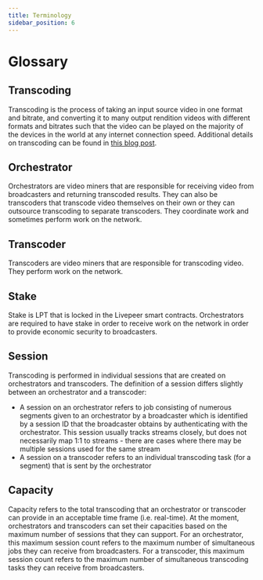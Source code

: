 ```yaml
---
title: Terminology
sidebar_position: 6
---
```


# Glossary

## Transcoding

Transcoding is the process of taking an input source video in one format and
bitrate, and converting it to many output rendition videos with different
formats and bitrates such that the video can be played on the majority of the
devices in the world at any internet connection speed. Additional details on
transcoding can be found in
[this blog post](https://livepeer.com/blog/intro-to-transcoding).

## Orchestrator

Orchestrators are video miners that are responsible for receiving video from
broadcasters and returning transcoded results. They can also be transcoders that
transcode video themselves on their own or they can outsource transcoding to
separate transcoders. They coordinate work and sometimes perform work on the
network.

## Transcoder

Transcoders are video miners that are responsible for transcoding video. They
perform work on the network.

## Stake

Stake is LPT that is locked in the Livepeer smart contracts. Orchestrators are
required to have stake in order to receive work on the network in order to
provide economic security to broadcasters.

## Session

Transcoding is performed in individual sessions that are created on
orchestrators and transcoders. The definition of a session differs slightly
between an orchestrator and a transcoder:

- A session on an orchestrator refers to job consisting of numerous segments
  given to an orchestrator by a broadcaster which is identified by a session ID
  that the broadcaster obtains by authenticating with the orchestrator. This
  session usually tracks streams closely, but does not necessarily map 1:1 to
  streams - there are cases where there may be multiple sessions used for the
  same stream
- A session on a transcoder refers to an individual transcoding task (for a
  segment) that is sent by the orchestrator

## Capacity

Capacity refers to the total transcoding that an orchestrator or transcoder can
provide in an acceptable time frame (i.e. real-time). At the moment,
orchestrators and transcoders can set their capacities based on the maximum
number of sessions that they can support. For an orchestrator, this maximum
session count refers to the maximum number of simultaneous jobs they can receive
from broadcasters. For a transcoder, this maximum session count refers to the
maximum number of simultaneous transcoding tasks they can receive from
broadcasters.

